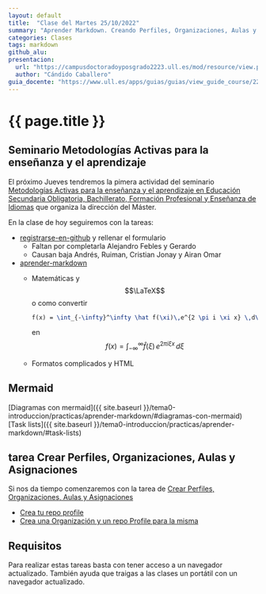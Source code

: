 ```yaml
---
layout: default
title:  "Clase del Martes 25/10/2022"
summary: "Aprender Markdown. Creando Perfiles, Organizaciones, Aulas y Asignaciones"
categories: Clases
tags: markdown 
github_alu: 
presentacion: 
  url: "https://campusdoctoradoyposgrado2223.ull.es/mod/resource/view.php?id=843"
  author: "Cándido Caballero"
guia_docente: "https://www.ull.es/apps/guias/guias/view_guide_course/2223/125771143"
---
```


# {{ page.title }}

## Seminario Metodologías Activas para la enseñanza y el aprendizaje

El próximo Jueves tendremos la pimera actividad del seminario [Metodologías Activas para la enseñanza y el aprendizaje en Educación Secundaria Obligatoria, Bachillerato, Formación Profesional y Enseñanza de Idiomas](https://campusdoctoradoyposgrado2223.ull.es/course/view.php?id=2223110052#section-5) que organiza la dirección del Máster.

En la clase de hoy seguiremos  con la tareas:

* [registrarse-en-github]({{site.baseurl}}/tema0-introduccion/practicas/registrarse-en-github/) y rellenar el formulario
  * Faltan por completarla Alejandro Febles y Gerardo
  * Causan baja Andrés, Ruiman, Cristian Jonay y Airan Omar
* [aprender-markdown]({{site.baseurl}}/tema0-introduccion/practicas/aprender-markdown/)
  * Matemáticas y $$\LaTeX$$ o como convertir 
   
    ```tex
    f(x) = \int_{-\infty}^\infty \hat f(\xi)\,e^{2 \pi i \xi x} \,d\xi
    ```  
    en $$f(x) = \int_{-\infty}^\infty \hat f(\xi)\,e^{2 \pi i \xi x} \,d\xi$$
  * Formatos complicados y HTML

## Mermaid 

[Diagramas con mermaid]({{ site.baseurl }}/tema0-introduccion/practicas/aprender-markdown/#diagramas-con-mermaid)
[Task lists]({{ site.baseurl }}/tema0-introduccion/practicas/aprender-markdown/#task-lists)

## tarea Crear Perfiles, Organizaciones, Aulas y Asignaciones

Si nos da tiempo comenzaremos con la tarea de [Crear Perfiles, Organizaciones, Aulas y Asignaciones]({{site.baseurl}}/practicas/creando-un-perfil)

* [Crea tu repo profile]({{site.baseurl}}/practicas/creando-un-perfil#crea-tu-repo-profile)
* [Crea una Organización y un repo Profile para la misma]({{site.baseurl}}/practicas/creando-un-perfil#crea-una-organizaci%C3%B3n-y-un-repo-profile-para-la-misma)

## Requisitos

Para realizar estas tareas basta con tener acceso a un navegador actualizado. 
También ayuda que traigas a las clases un portátil con un navegador actualizado.


